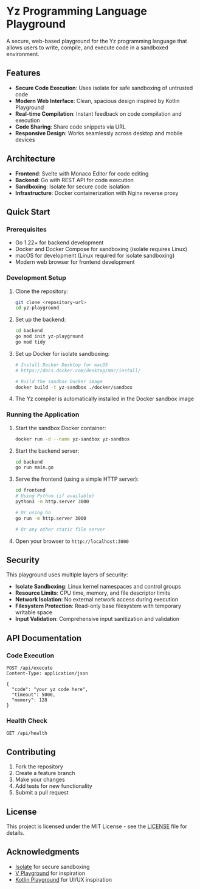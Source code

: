 # Yz Programming Language Playground

A secure, web-based playground for the Yz programming language that allows users to write, compile, and execute code in a sandboxed environment.

## Features

- **Secure Code Execution**: Uses isolate for safe sandboxing of untrusted code
- **Modern Web Interface**: Clean, spacious design inspired by Kotlin Playground
- **Real-time Compilation**: Instant feedback on code compilation and execution
- **Code Sharing**: Share code snippets via URL
- **Responsive Design**: Works seamlessly across desktop and mobile devices

## Architecture

- **Frontend**: Svelte with Monaco Editor for code editing
- **Backend**: Go with REST API for code execution
- **Sandboxing**: Isolate for secure code isolation
- **Infrastructure**: Docker containerization with Nginx reverse proxy

## Quick Start

### Prerequisites

- Go 1.22+ for backend development
- Docker and Docker Compose for sandboxing (isolate requires Linux)
- macOS for development (Linux required for isolate sandboxing)
- Modern web browser for frontend development

### Development Setup

1. Clone the repository:
   ```bash
   git clone <repository-url>
   cd yz-playground
   ```

2. Set up the backend:
   ```bash
   cd backend
   go mod init yz-playground
   go mod tidy
   ```

3. Set up Docker for isolate sandboxing:
   ```bash
   # Install Docker Desktop for macOS
   # https://docs.docker.com/desktop/mac/install/
   
   # Build the sandbox Docker image
   docker build -t yz-sandbox ./docker/sandbox
   ```

4. The Yz compiler is automatically installed in the Docker sandbox image

### Running the Application

1. Start the sandbox Docker container:
   ```bash
   docker run -d --name yz-sandbox yz-sandbox
   ```

2. Start the backend server:
   ```bash
   cd backend
   go run main.go
   ```

3. Serve the frontend (using a simple HTTP server):
   ```bash
   cd frontend
   # Using Python (if available)
   python3 -m http.server 3000
   
   # Or using Go
   go run -m http.server 3000
   
   # Or any other static file server
   ```

4. Open your browser to `http://localhost:3000`

## Security

This playground uses multiple layers of security:

- **Isolate Sandboxing**: Linux kernel namespaces and control groups
- **Resource Limits**: CPU time, memory, and file descriptor limits
- **Network Isolation**: No external network access during execution
- **Filesystem Protection**: Read-only base filesystem with temporary writable space
- **Input Validation**: Comprehensive input sanitization and validation

## API Documentation

### Code Execution
```http
POST /api/execute
Content-Type: application/json

{
  "code": "your yz code here",
  "timeout": 5000,
  "memory": 128
}
```

### Health Check
```http
GET /api/health
```

## Contributing

1. Fork the repository
2. Create a feature branch
3. Make your changes
4. Add tests for new functionality
5. Submit a pull request

## License

This project is licensed under the MIT License - see the [LICENSE](LICENSE) file for details.

## Acknowledgments

- [Isolate](https://github.com/ioi/isolate) for secure sandboxing
- [V Playground](https://github.com/vlang/playground) for inspiration
- [Kotlin Playground](https://play.kotlinlang.org/) for UI/UX inspiration
